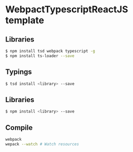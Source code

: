 # WebpactTypescriptReactJS template

## Libraries
```bash
$ npm install tsd webpack typescript -g
$ npm install ts-loader --save
```

## Typings
```bash
$ tsd install <library> --save
```

## Libraries
```bash
$ npm install <library> --save
```

## Compile
```bash
webpack
wepack --watch # Watch resources
```